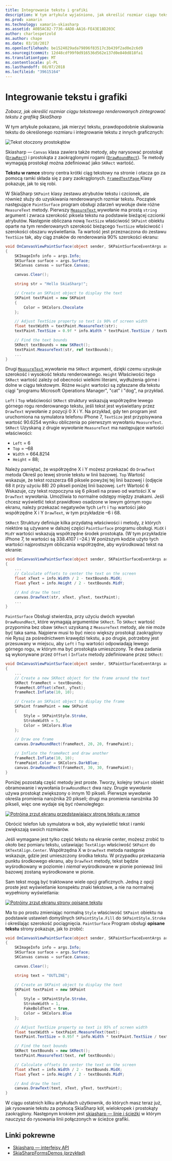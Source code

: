 ```yaml
---
title: Integrowanie tekstu i grafiki
description: W tym artykule wyjaśniono, jak określić rozmiar ciągu tekstowego renderowanych do integracji tekstu z grafiką SkiaSharp w aplikacjach Xamarin.Forms i przedstawia to z przykładowym kodem.
ms.prod: xamarin
ms.technology: xamarin-skiasharp
ms.assetid: A0B5AC82-7736-4AD8-AA16-FE43E18D203C
author: charlespetzold
ms.author: chape
ms.date: 03/10/2017
ms.openlocfilehash: be1524029ada79896f83517c3b439f2ad0e2c6d9
ms.sourcegitcommit: 12d48cdf99f0d916536d562e137d0e840d818fa1
ms.translationtype: MT
ms.contentlocale: pl-PL
ms.lasthandoff: 08/07/2018
ms.locfileid: "39615164"
---
```

# <a name="integrating-text-and-graphics"></a>Integrowanie tekstu i grafiki

_Zobacz, jak określić rozmiar ciągu tekstowego renderowanych zintegrować tekstu z grafiką SkiaSharp_

W tym artykule pokazano, jak mierzyć tekstu, prawdopodobnie skalowania tekstu do określonego rozmiaru i integrowanie tekstu z innych graficznych:

![](text-images/textandgraphicsexample.png "Tekst otoczony prostokątów")

Skiasharp — `Canvas` klasa zawiera także metody, aby narysować prostokąt ([`DrawRect`](https://developer.xamarin.com/api/member/SkiaSharp.SKCanvas.DrawRect/p/SkiaSharp.SKRect/SkiaSharp.SKPaint/)) i prostokąta z zaokrąglonymi rogami ([`DrawRoundRect`](https://developer.xamarin.com/api/member/SkiaSharp.SKCanvas.DrawRoundRect/p/SkiaSharp.SKRect/System.Single/System.Single/SkiaSharp.SKPaint/)). Te metody wymagają prostokąt można zdefiniować jako `SKRect` wartość.

**Tekstu w ramce** strony centra krótki ciąg tekstowy na stronie i otacza go za pomocą ramki składa się z pary zaokrąglonych. [ `FramedTextPage` ](https://github.com/xamarin/xamarin-forms-samples/blob/master/SkiaSharpForms/Demos/Demos/SkiaSharpFormsDemos/Basics/FramedTextPage.cs) Klasy pokazuje, jak to się robi.

W SkiaSharp `SKPaint` klasy zestawu atrybutów tekstu i czcionek, ale również służy do uzyskiwania renderowanych rozmiar tekstu. Początek następujące `PaintSurface` program obsługi zdarzeń wywołuje dwie różne `MeasureText` metody. Pierwszy [ `MeasureText` ](https://developer.xamarin.com/api/member/SkiaSharp.SKPaint.MeasureText/p/System.String/) wywołanie ma prostą `string` argument i zwraca szerokość piksela tekstu na podstawie bieżącej czcionki atrybutów. Następnie obliczana nową `TextSize` właściwość `SKPaint` obiektu oparte na tym renderowanych szerokość bieżącego `TextSize` właściwość i szerokości obszaru wyświetlania. Ta wartość jest przeznaczona do zestawu `TextSize` tak, aby ciąg znaków do renderowania 90% szerokości ekranu:

```csharp
void OnCanvasViewPaintSurface(object sender, SKPaintSurfaceEventArgs args)
{
    SKImageInfo info = args.Info;
    SKSurface surface = args.Surface;
    SKCanvas canvas = surface.Canvas;

    canvas.Clear();

    string str = "Hello SkiaSharp!";

    // Create an SKPaint object to display the text
    SKPaint textPaint = new SKPaint
    {
        Color = SKColors.Chocolate
    };

    // Adjust TextSize property so text is 90% of screen width
    float textWidth = textPaint.MeasureText(str);
    textPaint.TextSize = 0.9f * info.Width * textPaint.TextSize / textWidth;

    // Find the text bounds
    SKRect textBounds = new SKRect();
    textPaint.MeasureText(str, ref textBounds);
    ...
}
```

Drugi [ `MeasureText` ](https://developer.xamarin.com/api/member/SkiaSharp.SKPaint.MeasureText/p/System.String/SkiaSharp.SKRect@/) wywołanie ma `SKRect` argument, dzięki czemu uzyskuje szerokość i wysokość tekstu renderowanego. `Height` Właściwości tego `SKRect` wartość zależy od obecności wielkimi literami, wydłużenia górne i dolne w ciągu tekstowym. Różne `Height` wartości są zgłaszane dla tekstu ciągi "programu Microsoft Operations Manager", "cat" i "dog", na przykład.

`Left` i `Top` właściwości `SKRect` struktury wskazują współrzędne lewego górnego rogu renderowanego tekstu, jeśli tekst jest wyświetlany przez `DrawText` wywołanie z pozycji 0 X i Y. Na przykład, gdy ten program jest uruchomiona na symulatora telefonu iPhone 7, `TextSize` jest przypisywana wartość 90.6254 wyniku obliczenia po pierwszym wywołaniu `MeasureText`. `SKRect` Uzyskaną z drugie wywołanie `MeasureText` ma następujące wartości właściwości:

- `Left` = 6
- `Top` = &ndash;68
- `Width` = 664.8214
- `Height` = 88;

Należy pamiętać, że współrzędne X i Y możesz przekazać do `DrawText` metoda Określ po lewej stronie tekstu w linii bazowej. `Top` Wartość wskazuje, że tekst rozszerza 68 piksele powyżej tej linii bazowej i (odjęcie 68 it przy użyciu 88) 20 pikseli poniżej linii bazowej. `Left` Wartość 6 Wskazuje, czy tekst rozpoczyna się 6 pikseli na prawo od wartości X w `DrawText` wywołania. Umożliwia to normalne odstępy między znakami. Jeśli chcesz wyświetlić tekst prawidłowo osadzone w lewym górnym rogu ekranu, należy przekazać negatywów tych `Left` i `Top` wartości jako współrzędne X i Y `DrawText`, w tym przykładzie &ndash;6 i 68.

`SKRect` Struktury definiuje kilka przydatną właściwości i metody, z których niektóre są używane w dalszej części `PaintSurface` programu obsługi. `MidX` i `MidY` wartości wskazują współrzędne środek prostokąta. (W tym przykładzie iPhone 7, te wartości są 338.4107 i &ndash;24.) W poniższym kodzie użyto tych wartości najprostszym obliczania współrzędne, aby wyśrodkować tekst na ekranie:

```csharp
void OnCanvasViewPaintSurface(object sender, SKPaintSurfaceEventArgs args)
{
    ...
    // Calculate offsets to center the text on the screen
    float xText = info.Width / 2 - textBounds.MidX;
    float yText = info.Height / 2 - textBounds.MidY;

    // And draw the text
    canvas.DrawText(str, xText, yText, textPaint);
    ...
}
```

`PaintSurface` Obsługi stwierdza, przy użyciu dwóch wywołań `DrawRoundRect`, które wymagają argumentów `SKRect`. To `SKRect` wartość przypomina bez obaw `SKRect` uzyskaną z `MeasureText` metody, ale nie może być taka sama. Najpierw musi to być nieco większy prostokąt zaokrąglony nie Rysuj za pośrednictwem krawędzi tekstu, a po drugie, potrzebny jest przesuwany w miejscu, aby `Left` i `Top` wartości odpowiadają lewego górnego rogu, w którym ma być prostokąta umieszczony. Te dwa zadania są wykonywane przez `Offset` i `Inflate` metody zdefiniowane przez `SKRect`:

```csharp
void OnCanvasViewPaintSurface(object sender, SKPaintSurfaceEventArgs args)
{
    ...
    // Create a new SKRect object for the frame around the text
    SKRect frameRect = textBounds;
    frameRect.Offset(xText, yText);
    frameRect.Inflate(10, 10);

    // Create an SKPaint object to display the frame
    SKPaint framePaint = new SKPaint
    {
        Style = SKPaintStyle.Stroke,
        StrokeWidth = 5,
        Color = SKColors.Blue
    };

    // Draw one frame
    canvas.DrawRoundRect(frameRect, 20, 20, framePaint);

    // Inflate the frameRect and draw another
    frameRect.Inflate(10, 10);
    framePaint.Color = SKColors.DarkBlue;
    canvas.DrawRoundRect(frameRect, 30, 30, framePaint);
}
```

Poniżej pozostałą część metody jest proste. Tworzy, kolejny `SKPaint` obiekt obramowanie i wywołania `DrawRoundRect` dwa razy. Drugie wywołanie używa prostokąt zwiększony o innym 10 pikseli. Pierwsze wywołanie określa promienia narożnika 20 pikseli; drugi ma promienia narożnika 30 pikseli, więc one wydaje się być równoległego:

 [![](text-images/framedtext-small.png "Potrójna zrzut ekranu przedstawiający stronę tekstu w ramce")](text-images/framedtext-large.png#lightbox "Potrójna zrzut ekranu przedstawiający stronę tekstu w ramce")

Obrócić telefon lub symulatora w bok, aby wyświetlić tekst i ramki zwiększają swoich rozmiarów.

Jeśli wymagane jest tylko część tekstu na ekranie center, możesz zrobić to około bez pomiaru tekstu, ustawiając `TextAlign` właściwość `SKPaint` do `SKTextAlign.Center`. Współrzędna X w `DrawText` metoda następnie wskazuje, gdzie jest umieszczony środka tekstu. W przypadku przekazania punktu środkowego ekranu, aby `DrawText` metody, tekst będzie wyśrodkowany w poziomie i *niemal* wyśrodkowane w pionie ponieważ linii bazowej zostaną wyśrodkowane w pionie.

Sam tekst mogą być traktowane wiele opcji graficznych. Jedną z opcji proste jest wyświetlanie konspektu znaki tekstowe, a nie na normalnej wypełniony wyświetlania:

[![](text-images/outlinedtext-small.png "Potrójny zrzut ekranu strony opisane tekstu")](text-images/outlinedtext-large.png#lightbox "Potroiliśmy zrzut ekranu strony opisane tekstu")

Ma to po prostu zmieniając normalną `Style` właściwość `SKPaint` obiektu na podstawie ustawień domyślnych `SKPaintStyle.Fill` do `SKPaintStyle.Stroke` i określając szerokość pociągnięcia. `PaintSurface` Program obsługi **opisane tekstu** strony pokazuje, jak to zrobić:

```csharp
void OnCanvasViewPaintSurface(object sender, SKPaintSurfaceEventArgs args)
{
    SKImageInfo info = args.Info;
    SKSurface surface = args.Surface;
    SKCanvas canvas = surface.Canvas;

    canvas.Clear();

    string text = "OUTLINE";

    // Create an SKPaint object to display the text
    SKPaint textPaint = new SKPaint
    {
        Style = SKPaintStyle.Stroke,
        StrokeWidth = 1,
        FakeBoldText = true,
        Color = SKColors.Blue
    };

    // Adjust TextSize property so text is 95% of screen width
    float textWidth = textPaint.MeasureText(text);
    textPaint.TextSize = 0.95f * info.Width * textPaint.TextSize / textWidth;

    // Find the text bounds
    SKRect textBounds = new SKRect();
    textPaint.MeasureText(text, ref textBounds);

    // Calculate offsets to center the text on the screen
    float xText = info.Width / 2 - textBounds.MidX;
    float yText = info.Height / 2 - textBounds.MidY;

    // And draw the text
    canvas.DrawText(text, xText, yText, textPaint);
}
```

 W ciągu ostatnich kilku artykułach użytkownik, do których masz teraz już, jak rysowanie tekstu za pomocą SkiaSharp kół, wielokropek i prostokąty zaokrąglony. Następnym krokiem jest [skiasharp — linie i ścieżki](~/xamarin-forms/user-interface/graphics/skiasharp/paths/paths.md) w którym nauczysz do rysowania linii połączonych w ścieżce grafiki.


## <a name="related-links"></a>Linki pokrewne

- [Skiasharp — interfejsy API](https://developer.xamarin.com/api/root/SkiaSharp/)
- [SkiaSharpFormsDemos (przykład)](https://developer.xamarin.com/samples/xamarin-forms/SkiaSharpForms/Demos/)
